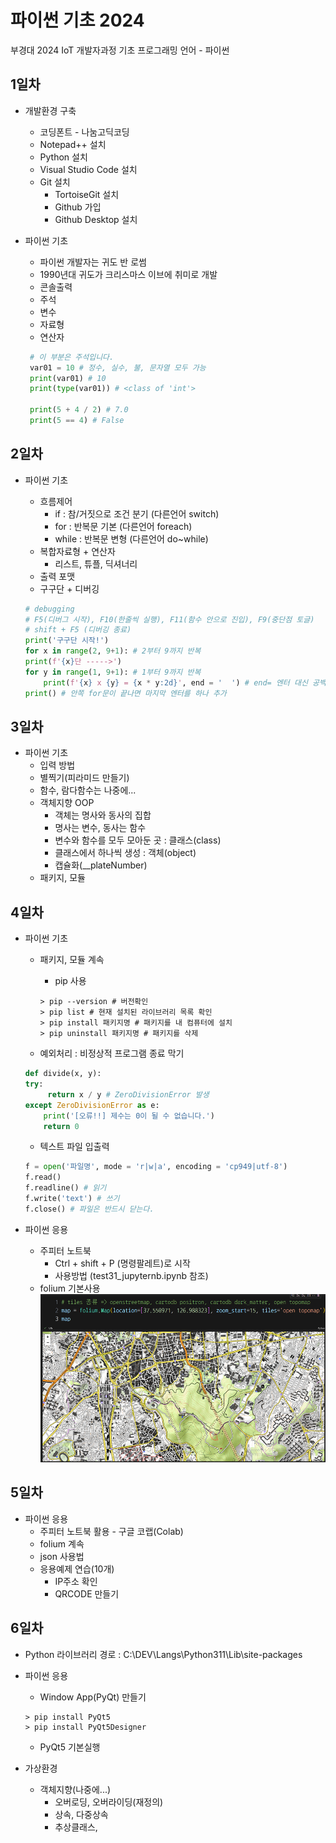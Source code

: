 # 파이썬 기초 2024
부경대 2024 IoT 개발자과정 기초 프로그래밍 언어 - 파이썬

## 1일차
- 개발환경 구축
    - 코딩폰트 - 나눔고딕코딩
    - Notepad++ 설치
    - Python 설치
    - Visual Studio Code 설치
    - Git 설치
        - TortoiseGit 설치
        - Github 가입
        - Github Desktop 설치

- 파이썬 기초
    - 파이썬 개발자는 귀도 반 로썸
    - 1990년대 귀도가 크리스마스 이브에 취미로 개발
    - 콘솔출력  
    - 주석
    - 변수
    - 자료형
    - 연산자

    ```python
     # 이 부분은 주석입니다.
     var01 = 10 # 정수, 실수, 불, 문자열 모두 가능
     print(var01) # 10
     print(type(var01)) # <class of 'int'>

     print(5 + 4 / 2) # 7.0
     print(5 == 4) # False
     ```

## 2일차
- 파이썬 기초
    - 흐름제어
        - if : 참/거짓으로 조건 분기 (다른언어 switch)
        - for : 반복문 기본 (다른언어 foreach)
        - while : 반복문 변형 (다른언어 do~while)
    - 복합자료형 + 연산자
        - 리스트, 튜플, 딕셔너리
    - 출력 포맷
    - 구구단 + 디버깅

    ```python
    # debugging
    # F5(디버그 시작), F10(한줄씩 실행), F11(함수 안으로 진입), F9(중단점 토글)
    # shift + F5 (디버깅 종료)
    print('구구단 시작!')
    for x in range(2, 9+1): # 2부터 9까지 반복
    print(f'{x}단 ----->')
    for y in range(1, 9+1): # 1부터 9까지 반복
        print(f'{x} x {y} = {x * y:2d}', end = '  ') # end= 엔터 대신 공백으로 변경
    print() # 안쪽 for문이 끝나면 마지막 엔터를 하나 추가
    ```

## 3일차
- 파이썬 기초
    - 입력 방법
    - 별찍기(피라미드 만들기)
    - 함수, 람다함수는 나중에...
    - 객체지향 OOP
        - 객체는 명사와 동사의 집합
        - 명사는 변수, 동사는 함수
        - 변수와 함수를 모두 모아둔 곳 : 클래스(class)
        - 클래스에서 하나씩 생성 : 객체(object)
        - 캡슐화(__plateNumber)
    - 패키지, 모듈

## 4일차
- 파이썬 기초
    - 패키지, 모듈 계속
        - pip 사용

        ```shell
        > pip --version # 버전확인
        > pip list # 현재 설치된 라이브러리 목록 확인
        > pip install 패키지명 # 패키지를 내 컴퓨터에 설치
        > pip uninstall 패키지명 # 패키지를 삭제
        ```
    - 예외처리 : 비정상적 프로그램 종료 막기

    ```python
    def divide(x, y):
    try:
         return x / y # ZeroDivisionError 발생
    except ZeroDivisionError as e:
        print('[오류!!] 제수는 0이 될 수 없습니다.')
        return 0 
    ```
    - 텍스트 파일 입출력

    ```python
    f = open('파일명', mode = 'r|w|a', encoding = 'cp949|utf-8') 
    f.read()
    f.readline() # 읽기
    f.write('text') # 쓰기
    f.close() # 파일은 반드시 닫는다.
    ```
- 파이썬 응용
    - 주피터 노트북
        - Ctrl + shift + P (명령팔레트)로 시작
        - 사용방법 (test31_jupyternb.ipynb 참조)
    - folium 기본사용
    ![folium사용법](https://raw.githubusercontent.com/guswlrla/basic-python-2024/main/images/python_001.png)
    
## 5일차
- 파이썬 응용
    - 주피터 노트북 활용 - 구글 코랩(Colab)
    - folium 계속
    - json 사용법
    - 응용예제 연습(10개)
        - IP주소 확인
        - QRCODE 만들기

## 6일차
- Python 라이브러리 경로 : C:\DEV\Langs\Python311\Lib\site-packages
- 파이썬 응용
    - Window App(PyQt) 만들기

    ```shell
    > pip install PyQt5
    > pip install PyQt5Designer
    ```

    - PyQt5 기본실행
    
- 가상환경








    - 객체지향(나중에...)
        - 오버로딩, 오버라이딩(재정의)
        - 상속, 다중상속
        - 추상클래스, 
    